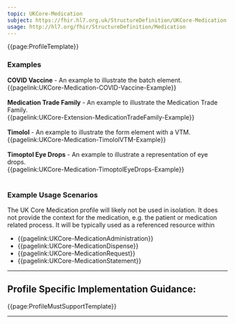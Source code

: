 ```yaml
---
topic: UKCore-Medication
subject: https://fhir.hl7.org.uk/StructureDefinition/UKCore-Medication
usage: http://hl7.org/fhir/StructureDefinition/Medication
---
```


<nocheck>
{{page:ProfileTemplate}}

<div id="Examples" class="tabcontent">
  <h3>Examples</h3>

<b>COVID Vaccine</b> - An example to illustrate the batch element.  <br>
{{pagelink:UKCore-Medication-COVID-Vaccine-Example}}   <br><br>
<b>Medication Trade Family</b> - An example to illustrate the Medication Trade Family.  <br>
{{pagelink:UKCore-Extension-MedicationTradeFamily-Example}} <br><br>
<b>Timolol</b> - An example to illustrate the form element with a VTM.  <br>
{{pagelink:UKCore-Medication-TimololVTM-Example}}   <br><br>
<b>Timoptol Eye Drops</b> - An example to illustrate a representation of eye drops.  <br>
{{pagelink:UKCore-Medication-TimoptolEyeDrops-Example}}   <br><br>
</div>
</nocheck>


<div id="ProfileGuidance">

### Example Usage Scenarios

The UK Core Medication profile will likely not be used in isolation. It does not provide the context for the medication, e.g. the patient or medication related process. It will be typically used as a referenced resource within
- {{pagelink:UKCore-MedicationAdministration}}
- {{pagelink:UKCore-MedicationDispense}}
- {{pagelink:UKCore-MedicationRequest}}
- {{pagelink:UKCore-MedicationStatement}}

<hr class="thickline">

## Profile Specific Implementation Guidance: ##

{{page:ProfileMustSupportTemplate}}

</div>

---
